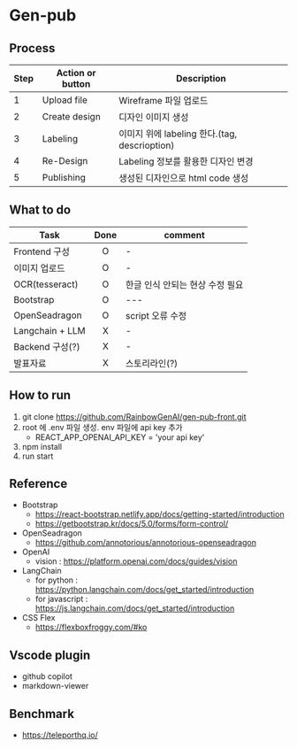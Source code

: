 # Gen-pub
## Process
 |Step|Action or button|Description|
 |---|---|---|
 |1|Upload file|Wireframe 파일 업로드|
 |2|Create design|디자인 이미지 생성|
 |3|Labeling|이미지 위에 labeling 한다.(tag, descrioption)|
 |4|Re-Design|Labeling 정보를 활용한 디자인 변경|
 |5|Publishing|생성된 디자인으로 html code 생성|

## What to do
 |Task|Done|comment|
 |---|:---:|---|
 |Frontend 구성|O|-| 
 |이미지 업로드|O|-|
 |OCR(tesseract)|O|한글 인식 안되는 현상 수정 필요|
 |Bootstrap|O|---|
 |OpenSeadragon|O|script 오류 수정|
 |Langchain + LLM|X|-|
 |Backend 구성(?)|X|-|
 |발표자료|X|스토리라인(?)|
 
## How to run
 1. git clone https://github.com/RainbowGenAI/gen-pub-front.git
 2. root 에 .env 파일 생성. env 파일에 api key 추가 
    - REACT_APP_OPENAI_API_KEY = 'your api key'      
 3. npm install
 4. run start

## Reference
- Bootstrap 
  - https://react-bootstrap.netlify.app/docs/getting-started/introduction
  - https://getbootstrap.kr/docs/5.0/forms/form-control/
- OpenSeadragon
  - https://github.com/annotorious/annotorious-openseadragon
- OpenAI
  - vision : https://platform.openai.com/docs/guides/vision
- LangChain 
  - for python : https://python.langchain.com/docs/get_started/introduction
  - for javascript : https://js.langchain.com/docs/get_started/introduction
- CSS Flex 
  - https://flexboxfroggy.com/#ko

## Vscode plugin
 - github copilot
 - markdown-viewer

## Benchmark
  - https://teleporthq.io/
